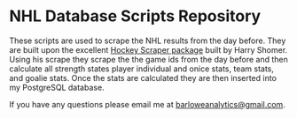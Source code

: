 # NHL Database Scripts Repository

These scripts are used to scrape the NHL results from the day before. They are built upon
the excellent [Hockey Scraper package](https://github.com/HarryShomer/Hockey-Scraper) built by
Harry Shomer. Using his scrape they scrape the the game ids from the day before and then calculate
all strength states player individual and onice stats, team stats, and goalie stats. Once the
stats are calculated they are then inserted into my PostgreSQL database.

If you have any questions please email me at [barloweanalytics@gmail.com](mailto:barloweanalytics@gmail.com).
